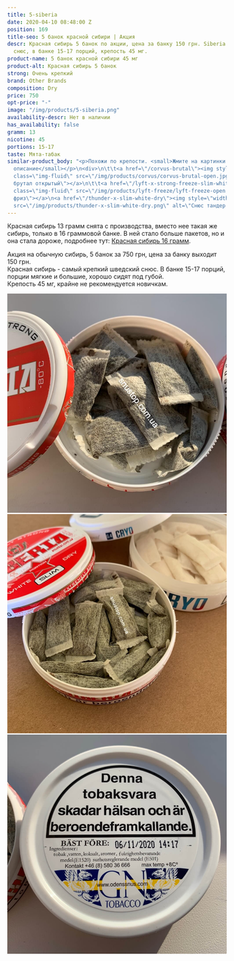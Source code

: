 ```yaml
---
title: 5-siberia
date: 2020-04-10 08:48:00 Z
position: 169
title-seo: 5 банок красной сибири | Акция
descr: Красная сибирь 5 банок по акции, цена за банку 150 грн. Siberia самый крепкий
  снюс, в банке 15-17 порций, крепость 45 мг.
product-name: 5 банок красной сибири 45 мг
product-alt: Красная сибирь 5 банок
strong: Очень крепкий
brand: Other Brands
composition: Dry
price: 750
opt-price: "-"
image: "/img/products/5-siberia.png"
availability-descr: Нет в наличии
has_availability: false
gramm: 13
nicotine: 45
portions: 15-17
taste: Мята-табак
similar-product_body: "<p>Похожи по крепости. <small>Жмите на картинки и читайте полное
  описание</small></p>\n<div>\n\t\t<a href=\"/corvus-brutal\"><img style=\"width:32%\"
  class=\"img-fluid\" src=\"/img/products/corvus/corvus-brutal-open.jpg\" alt=\"Корвус
  брутал открытый\"></a>\n\t\t<a href=\"/lyft-x-strong-freeze-slim-white\"><img style=\"width:32%\"
  class=\"img-fluid\" src=\"/img/products/lyft-freeze/lyft-freeze-open.jpg\" alt=\"Лифт
  фриз\"></a>\n<a href=\"/thunder-x-slim-white-dry\"><img style=\"width:32%\" class=\"img-fluid\"
  src=\"/img/products/thunder-x-slim-white-dry.png\" alt=\"Снюс тандер х слим\"></a>\n</div>"
---
```


Красная сибирь 13 грамм снята с производства, вместо нее такая же сибирь, только в 16 граммовой банке. В ней стало больше пакетов, но и она стала дороже, подробнее тут: [Красная сибирь 16 грамм](/siberia-white).

Акция на обычную сибирь, 5 банок за 750 грн, цена за банку выходит 150 грн.<br>
Красная сибирь - самый крепкий шведский снюс. В банке 15-17 порций, порции мягкие и большие, хорошо сидят под губой.<br>
Крепость 45 мг, крайне не рекомендуется новичкам.
<div class="popup-gallery d-flex mb-2">
	<a class="mr-2" href="/img/products/siberia-white-dry/siberia-white-dry-open-large.jpg" title="Красная сибирь большие порции"><img class="img-fluid" src="/img/products/siberia-white-dry/siberia-white-dry-open-large.jpg" alt="Красная сибирь большие порции"></a>
	<a class="mr-2" href="/img/products/siberia-white-dry-slim/siberia-open-and-cryo.jpg" title="Красная сибирь слим, на заднем фоне <a href='/g4-cryo-slim-all-white-super-strong'>белый ванильный крио</a>"><img class="img-fluid" src="/img/products/siberia-white-dry-slim/siberia-open-and-cryo.jpg" alt="Красная сибирь слим white dry"></a>
	<a href="/img/products/siberia-white-dry/siberia-large-date.jpg" title="Годен до 6 ноября 2020 года"><img class="img-fluid" src="/img/products/siberia-white-dry/siberia-large-date.jpg" alt="Красная сибирь дата"></a>
</div>